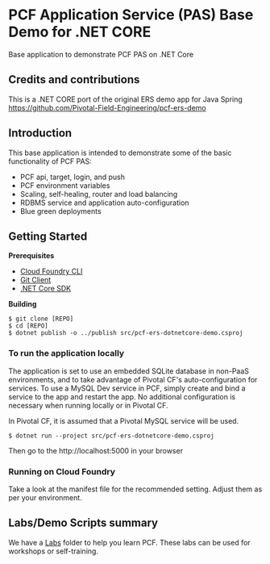 # PCF Application Service (PAS) Base Demo for .NET CORE
Base application to demonstrate PCF PAS on .NET Core

## Credits and contributions
This is a .NET CORE port of the original ERS demo app for Java Spring https://github.com/Pivotal-Field-Engineering/pcf-ers-demo

## Introduction
This base application is intended to demonstrate some of the basic functionality of PCF PAS:

* PCF api, target, login, and push
* PCF environment variables
* Scaling, self-healing, router and load balancing
* RDBMS service and application auto-configuration
* Blue green deployments

## Getting Started

**Prerequisites**
- [Cloud Foundry CLI](http://info.pivotal.io/p0R00I0eYJ011dAUCN06lR2)
- [Git Client](http://info.pivotal.io/i1RI0AUe6gN00C010l12J0R)
- [.NET Core SDK](https://www.microsoft.com/net/download)

**Building**
```
$ git clone [REPO]
$ cd [REPO]
$ dotnet publish -o ../publish src/pcf-ers-dotnetcore-demo.csproj
``` 

### To run the application locally
The application is set to use an embedded SQLite database in non-PaaS environments, and to take advantage of Pivotal CF's auto-configuration for services. To use a MySQL Dev service in PCF, simply create and bind a service to the app and restart the app. No additional configuration is necessary when running locally or in Pivotal CF.

In Pivotal CF, it is assumed that a Pivotal MySQL service will be used.

```
$ dotnet run --project src/pcf-ers-dotnetcore-demo.csproj
```

Then go to the http://localhost:5000 in your browser

### Running on Cloud Foundry
Take a look at the manifest file for the recommended setting. Adjust them as per your environment.

## Labs/Demo Scripts summary
We have a [Labs](https://github.com/Pivotal-Field-Engineering/pcf-ers-dotnetcore-demo/tree/master/labs) folder to help you learn PCF. These labs can be used for workshops or self-training.    


